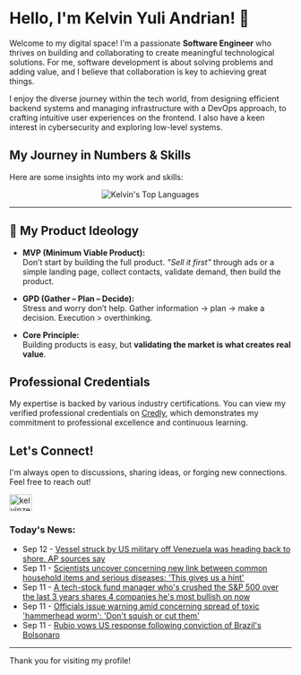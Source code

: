 # Hello, I'm Kelvin Yuli Andrian! 👋

Welcome to my digital space! I'm a passionate **Software Engineer** who thrives on building and collaborating to create meaningful technological solutions. For me, software development is about solving problems and adding value, and I believe that collaboration is key to achieving great things.

I enjoy the diverse journey within the tech world, from designing efficient backend systems and managing infrastructure with a DevOps approach, to crafting intuitive user experiences on the frontend. I also have a keen interest in cybersecurity and exploring low-level systems.

## My Journey in Numbers & Skills

Here are some insights into my work and skills:

<p align="center">
  <img src="https://github-readme-stats.vercel.app/api/top-langs/?username=kelvinzer0&layout=compact&theme=radical" alt="Kelvin's Top Languages" />
</p>

---

## 🚀 My Product Ideology

- **MVP (Minimum Viable Product):**  
  Don’t start by building the full product. *"Sell it first"* through ads or a simple landing page, collect contacts, validate demand, then build the product.

- **GPD (Gather – Plan – Decide):**  
  Stress and worry don’t help. Gather information → plan → make a decision. Execution > overthinking.

- **Core Principle:**  
  Building products is easy, but **validating the market is what creates real value**.

## Professional Credentials

My expertise is backed by various industry certifications. You can view my verified professional credentials on [Credly](https://www.credly.com/users/kelvin-yuli-andrian/badges), which demonstrates my commitment to professional excellence and continuous learning.

## Let's Connect!

I'm always open to discussions, sharing ideas, or forging new connections. Feel free to reach out!

<p align="left">
    <a href="https://linkedin.com/in/kelvinzero" target="blank"><img align="center" src="https://cdn.jsdelivr.net/npm/simple-icons@3.0.1/icons/linkedin.svg" alt="kelvinzero" height="30" width="40" /></a>
</p>

### Today's News:

<!-- feed start -->
- Sep 12 - [Vessel struck by US military off Venezuela was heading back to shore, AP sources say](https://www.yahoo.com/news/articles/vessel-struck-us-military-off-000728608.html)
- Sep 11 - [Scientists uncover concerning new link between common household items and serious diseases: 'This gives us a hint'](https://www.yahoo.com/news/articles/scientists-uncover-concerning-between-common-233000158.html)
- Sep 11 - [A tech-stock fund manager who's crushed the S&P 500 over the last 3 years shares 4 companies he's most bullish on now](https://finance.yahoo.com/news/tech-stock-fund-manager-whos-173002461.html)
- Sep 11 - [Officials issue warning amid concerning spread of toxic 'hammerhead worm': 'Don't squish or cut them'](https://www.yahoo.com/news/articles/officials-issue-warning-amid-concerning-223000108.html)
- Sep 11 - [Rubio vows US response following conviction of Brazil's Bolsonaro](https://www.yahoo.com/news/articles/rubio-vows-us-response-following-220623891.html)
<!-- feed end -->

---

Thank you for visiting my profile!
